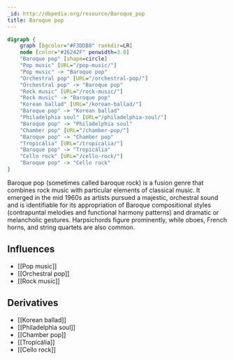 ```yaml
---
_id: http://dbpedia.org/resource/Baroque_pop
title: Baroque pop
---
```


```dot
digraph {
	graph [bgcolor="#F3DDB8" rankdir=LR]
	node [color="#26242F" penwidth=3.0]
	"Baroque pop" [shape=circle]
	"Pop music" [URL="/pop-music/"]
	"Pop music" -> "Baroque pop"
	"Orchestral pop" [URL="/orchestral-pop/"]
	"Orchestral pop" -> "Baroque pop"
	"Rock music" [URL="/rock-music/"]
	"Rock music" -> "Baroque pop"
	"Korean ballad" [URL="/korean-ballad/"]
	"Baroque pop" -> "Korean ballad"
	"Philadelphia soul" [URL="/philadelphia-soul/"]
	"Baroque pop" -> "Philadelphia soul"
	"Chamber pop" [URL="/chamber-pop/"]
	"Baroque pop" -> "Chamber pop"
	"Tropicália" [URL="/tropicalia/"]
	"Baroque pop" -> "Tropicália"
	"Cello rock" [URL="/cello-rock/"]
	"Baroque pop" -> "Cello rock"
}
```

Baroque pop (sometimes called baroque rock) is a fusion genre that combines rock music with particular elements of classical music. It emerged in the mid 1960s as artists pursued a majestic, orchestral sound and is identifiable for its appropriation of Baroque compositional styles (contrapuntal melodies and functional harmony patterns) and dramatic or melancholic gestures. Harpsichords figure prominently, while oboes, French horns, and string quartets are also common.

## Influences

- [[Pop music]]
- [[Orchestral pop]]
- [[Rock music]]

## Derivatives

- [[Korean ballad]]
- [[Philadelphia soul]]
- [[Chamber pop]]
- [[Tropicália]]
- [[Cello rock]]
